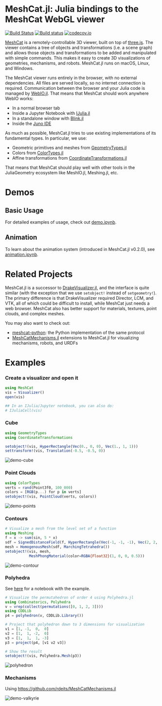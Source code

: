 # MeshCat.jl: Julia bindings to the MeshCat WebGL viewer

[![Build Status](https://travis-ci.org/rdeits/MeshCat.jl.svg?branch=master)](https://travis-ci.org/rdeits/MeshCat.jl)
[![Build status](https://ci.appveyor.com/api/projects/status/uasj23i8s14pw852?svg=true)](https://ci.appveyor.com/project/rdeits/meshcat-jl)
[![codecov.io](https://codecov.io/github/rdeits/MeshCat.jl/coverage.svg?branch=master)](https://codecov.io/github/rdeits/MeshCat.jl?branch=master)

[MeshCat](https://github.com/rdeits/meshcat) is a remotely-controllable 3D viewer, built on top of [three.js](https://threejs.org/). The viewer contains a tree of objects and transformations (i.e. a scene graph) and allows those objects and transformations to be added and manipulated with simple commands. This makes it easy to create 3D visualizations of geometries, mechanisms, and robots. MeshCat.jl runs on macOS, Linux, and Windows. 

The MeshCat viewer runs entirely in the browser, with no external dependencies. All files are served locally, so no internet connection is required. Communication between the browser and your Julia code is managed by [WebIO.jl](https://github.com/JuliaGizmos/WebIO.jl). That means that MeshCat should work anywhere WebIO works: 

* In a normal browser tab
* Inside a Jupyter Notebook with [IJulia.jl](https://github.com/JuliaLang/IJulia.jl)
* In a standalone window with [Blink.jl](https://github.com/JunoLab/Blink.jl)
* Inside the [Juno IDE](http://junolab.org/)

As much as possible, MeshCat.jl tries to use existing implementations of its fundamental types. In particular, we use:

* Geometric primitives and meshes from [GeometryTypes.jl](https://github.com/JuliaGeometry/GeometryTypes.jl)
* Colors from [ColorTypes.jl](https://github.com/JuliaGraphics/ColorTypes.jl)
* Affine transformations from [CoordinateTransformations.jl](https://github.com/FugroRoames/CoordinateTransformations.jl/)

That means that MeshCat should play well with other tools in the JuliaGeometry ecosystem like MeshIO.jl, Meshing.jl, etc. 

# Demos

## Basic Usage

For detailed examples of usage, check out [demo.ipynb](demo.ipynb).

## Animation

To learn about the animation system (introduced in MeshCat.jl v0.2.0), see [animation.ipynb](animation.ipynb).

# Related Projects

MeshCat.jl is a successor to [DrakeVisualizer.jl](https://github.com/rdeits/DrakeVisualizer.jl), and the interface is quite similar (with the exception that we use `setobject!` instead of `setgeometry!`). The primary difference is that DrakeVisualizer required Director, LCM, and VTK, all of which could be difficult to install, while MeshCat just needs a web browser. MeshCat also has better support for materials, textures, point clouds, and complex meshes. 

You may also want to check out:

* [meshcat-python](https://github.com/rdeits/meshcat-python): the Python implementation of the same protocol
* [MeshCatMechanisms.jl](https://github.com/rdeits/MeshCatMechanisms.jl) extensions to MeshCat.jl for visualizing mechanisms, robots, and URDFs 

# Examples

### Create a visualizer and open it

```julia
using MeshCat
vis = Visualizer()
open(vis)

## In an IJulia/Jupyter notebook, you can also do:
# IJuliaCell(vis)
```

### Cube

```julia
using GeometryTypes
using CoordinateTransformations

setobject!(vis, HyperRectangle(Vec(0., 0, 0), Vec(1., 1, 1)))
settransform!(vis, Translation(-0.5, -0.5, 0))
```

![demo-cube](https://user-images.githubusercontent.com/591886/36703848-9da5abae-1b2b-11e8-8fa7-57e5cd3e2420.png)

### Point Clouds

```julia
using ColorTypes
verts = rand(Point3f0, 100_000)
colors = [RGB(p...) for p in verts]
setobject!(vis, PointCloud(verts, colors))
```

![demo-points](https://user-images.githubusercontent.com/591886/36703986-3d18e232-1b2c-11e8-8c40-a73e55cc93b6.png)

### Contours

```julia
# Visualize a mesh from the level set of a function
using Meshing
f = x -> sum(sin, 5 * x)
sdf = SignedDistanceField(f, HyperRectangle(Vec(-1, -1, -1), Vec(2, 2, 2)))
mesh = HomogenousMesh(sdf, MarchingTetrahedra())
setobject!(vis, mesh, 
           MeshPhongMaterial(color=RGBA{Float32}(1, 0, 0, 0.5)))
```

![demo-contour](https://user-images.githubusercontent.com/591886/36703981-37b62ba6-1b2c-11e8-90aa-4c38486732e7.png)

### Polyhedra

See [here](https://github.com/JuliaPolyhedra/Polyhedra.jl/blob/master/examples/3D%20Plotting%20a%20projection%20of%20the%204D%20permutahedron.ipynb)
for a notebook with the example.

```julia
# Visualize the permutahedron of order 4 using Polyhedra.jl
using Combinatorics, Polyhedra
v = vrep(collect(permutations([0, 1, 2, 3])))
using CDDLib
p4 = polyhedron(v, CDDLib.Library())

# Project that polyhedron down to 3 dimensions for visualization
v1 = [1, -1,  0,  0]
v2 = [1,  1, -2,  0]
v3 = [1,  1,  1, -3]
p3 = project(p4, [v1 v2 v3])

# Show the result
setobject!(vis, Polyhedra.Mesh(p3))
```

![polyhedron](https://user-images.githubusercontent.com/591886/37313984-fa3b20c2-2627-11e8-8238-71607a7f16e7.png)

### Mechanisms

Using https://github.com/rdeits/MeshCatMechanisms.jl

![demo-valkyrie](https://user-images.githubusercontent.com/591886/36703991-41b6991a-1b2c-11e8-8804-24c56ddd94cc.png)

